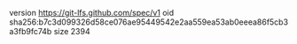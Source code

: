 version https://git-lfs.github.com/spec/v1
oid sha256:b7c3d099326d58ce076ae95449542e2aa559ea53ab0eeea86f5cb3a3fb9fc74b
size 2394
